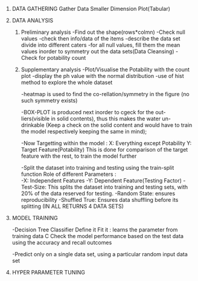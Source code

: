 1. DATA GATHERING
   Gather Data
   Smaller Dimension Plot(Tabular)

2. DATA ANALYSIS

   1. Preliminary analysis
      -Find out the shape(rows\*colmn)
      -Check null values
      -check then info/data of the items
      -describe the data set
      divide into different caters
      -for all null values, fill them the mean values inorder to symmetry out the data sets(Data Cleansing)
      -Check for potability count

   2. Supplementary analysis
      -Plot/Visualise the Potability with the count plot
      -display the ph value with the normal distribution
      -use of hist method to explore the whole dataset

      -heatmap is used to find the co-rellation/symmetry in the figure
      (no such symmetry exists)

      -BOX-PLOT is produced next inorder to cgeck for the out-liers(visible in solid contents), thus this makes the water un-drinkable
      (Keep a check on the solid content and would have to train the model respectively keeping the same in mind);

      -Now Targetting within the model :
      X: Everything except Potability
      Y: Target Feature(Potability)
      This is done for comparison of the target feature with the rest, to train the model further

      -Split the dataset into training and testing using the train-split function
      Role of different Parameters :  
       -X: Independent Features
      -Y: Dependent Feature(Testing Factor)
      -Test-Size: This splits the dataset into training and testing sets, with 20% of the data reserved for testing.
      -Random State: ensures reproducibility
      -Shuffled True: Ensures data shuffling before its splitting
      (IN ALL RETURNS 4 DATA SETS)

3. MODEL TRAINING

   -Decision Tree Classifier
   Define it
   Fit it : learns the parameter from training data C
   Check the model performance based on the test data using the accuracy and recall outcomes

   -Predict only on a single data set, using a particular random input data set

4. HYPER PARAMETER TUNING
